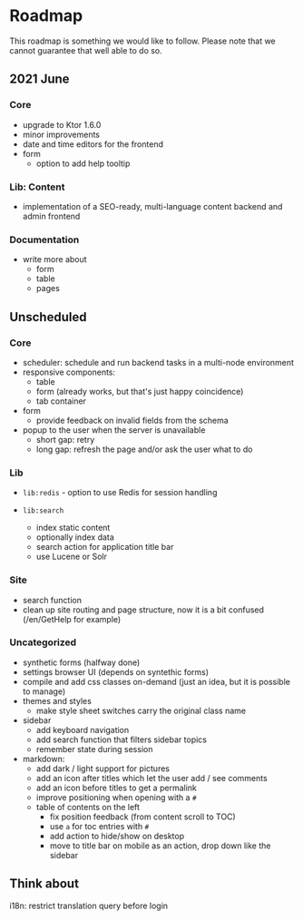 # Roadmap

This roadmap is something we would like to follow. Please note that we cannot guarantee that well able to do so.

## 2021 June

### Core

* upgrade to Ktor 1.6.0
* minor improvements
* date and time editors for the frontend
* form
     * option to add help tooltip
  
### Lib: Content

* implementation of a SEO-ready, multi-language content backend and admin frontend

### Documentation

* write more about
    * form
    * table
    * pages
  
## Unscheduled

### Core

* scheduler: schedule and run backend tasks in a multi-node environment
* responsive components:
  * table
  * form (already works, but that's just happy coincidence)
  * tab container
* form
  * provide feedback on invalid fields from the schema
* popup to the user when the server is unavailable
  * short gap: retry
  * long gap: refresh the page and/or ask the user what to do

### Lib

* `lib:redis` - option to use Redis for session handling

* `lib:search`
  * index static content
  * optionally index data
  * search action for application title bar
  * use Lucene or Solr

### Site

* search function
* clean up site routing and page structure, now it is a bit confused (/en/GetHelp for example)

### Uncategorized

* synthetic forms (halfway done)
* settings browser UI (depends on syntethic forms)
* compile and add css classes on-demand (just an idea, but it is possible to manage)
* themes and styles
    * make style sheet switches carry the original class name
* sidebar
    * add keyboard navigation
    * add search function that filters sidebar topics
    * remember state during session
* markdown:
    * add dark / light support for pictures
    * add an icon after titles which let the user add / see comments
    * add an icon before titles to get a permalink
    * improve positioning when opening with a `#`
    * table of contents on the left
        * fix position feedback (from content scroll to TOC)
        * use `a` for toc entries with `#`
        * add action to hide/show on desktop
        * move to title bar on mobile as an action, drop down like the sidebar

## Think about

i18n: restrict translation query before login

